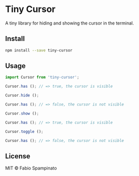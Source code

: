 # Tiny Cursor

A tiny library for hiding and showing the cursor in the terminal.

## Install

```sh
npm install --save tiny-cursor
```

## Usage

```ts
import Cursor from 'tiny-cursor';

Cursor.has (); // => true, the cursor is visible

Cursor.hide ();

Cursor.has (); // => false, the cursor is not visible

Cursor.show ();

Cursor.has (); // => true, the cursor is visible

Cursor.toggle ();

Cursor.has (); // => false, the cursor is not visible
```

## License

MIT © Fabio Spampinato
